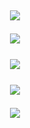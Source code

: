 <h2 align="center">
<p align="center">
  <img src="https://capsule-render.vercel.app/api?type=waving&color=gradient&height=80&section=header"/>
</p>
  <a href="https://vie10.github.io/visit/" alt="Website">
      <img src="https://img.shields.io/website?down_color=red&down_message=Offline&style=for-the-badge&up_color=lime&up_message=Online&url=https://vie10.github.io/visit/"/>
  </a>
  <br>
  <br>
  <a href="https://github.com/vie10">
    <img align="center" src="https://github-readme-stats.vercel.app/api/?username=vie10&show_icons=true&theme=onedark">
  </a>
  <br>
  <br>
  <a href="https://github.com/vie10">
    <img align="center" src="https://github-readme-stats.vercel.app/api/top-langs/?username=vie10&layout=compact&theme=onedark">
  </a>
<p align="center">
  <img src="https://capsule-render.vercel.app/api?type=waving&color=gradient&height=80&section=footer"/>
</p>
</h2>
